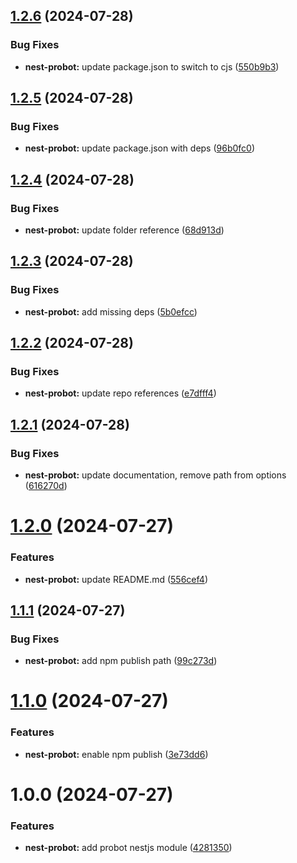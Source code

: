 ## [1.2.6](https://github.com/hive-o/libraries/compare/nest-probot-v1.2.5...nest-probot-v1.2.6) (2024-07-28)


### Bug Fixes

* **nest-probot:** update package.json to switch to cjs ([550b9b3](https://github.com/hive-o/libraries/commit/550b9b38d677510dd6ffe3d8d23a330ae636c365))

## [1.2.5](https://github.com/hive-o/libraries/compare/nest-probot-v1.2.4...nest-probot-v1.2.5) (2024-07-28)


### Bug Fixes

* **nest-probot:** update package.json with deps ([96b0fc0](https://github.com/hive-o/libraries/commit/96b0fc0ab470ebfd21cafc0a8149b6a3c33fc85a))

## [1.2.4](https://github.com/hive-o/libraries/compare/nest-probot-v1.2.3...nest-probot-v1.2.4) (2024-07-28)


### Bug Fixes

* **nest-probot:** update folder reference ([68d913d](https://github.com/hive-o/libraries/commit/68d913d43d3fd209a6cc68315e97de76067a6116))

## [1.2.3](https://github.com/hive-o/libraries/compare/nest-probot-v1.2.2...nest-probot-v1.2.3) (2024-07-28)


### Bug Fixes

* **nest-probot:** add missing deps ([5b0efcc](https://github.com/hive-o/libraries/commit/5b0efccd712168fa7e31e0bf493f9d3b7546a668))

## [1.2.2](https://github.com/hive-o/libraries/compare/nest-probot-v1.2.1...nest-probot-v1.2.2) (2024-07-28)


### Bug Fixes

* **nest-probot:** update repo references ([e7dfff4](https://github.com/hive-o/libraries/commit/e7dfff48e7ca52f5378b45e39f148607a75d2bd1))

## [1.2.1](https://github.com/hive-o/packages/compare/nest-probot-v1.2.0...nest-probot-v1.2.1) (2024-07-28)


### Bug Fixes

* **nest-probot:** update documentation, remove path from options ([616270d](https://github.com/hive-o/packages/commit/616270d62c129678755685568142352ebe1a6a3e))

# [1.2.0](https://github.com/hive-o/libraries/compare/nest-probot-v1.1.1...nest-probot-v1.2.0) (2024-07-27)


### Features

* **nest-probot:** update README.md ([556cef4](https://github.com/hive-o/libraries/commit/556cef46554e9bd05eb272c4f790e11f958d4720))

## [1.1.1](https://github.com/hive-o/libraries/compare/nest-probot-v1.1.0...nest-probot-v1.1.1) (2024-07-27)


### Bug Fixes

* **nest-probot:** add npm publish path ([99c273d](https://github.com/hive-o/libraries/commit/99c273dd27e6b7f75ca0a82df596ac746e83b7a2))

# [1.1.0](https://github.com/hive-o/libraries/compare/nest-probot-v1.0.0...nest-probot-v1.1.0) (2024-07-27)


### Features

* **nest-probot:** enable npm publish ([3e73dd6](https://github.com/hive-o/libraries/commit/3e73dd6fe55e67cfebe874f054699be1a03f90ba))

# 1.0.0 (2024-07-27)


### Features

* **nest-probot:** add probot nestjs module ([4281350](https://github.com/hive-o/libraries/commit/428135004ea8b2ca9eeafdfd48f8e62da6b29e95))
